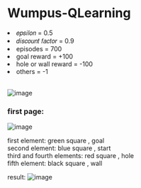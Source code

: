 ﻿# Wumpus-QLearning
  <li> 𝑒𝑝𝑠𝑖𝑙𝑜𝑛 = 0.5 </li>
  <li> 𝑑𝑖𝑠𝑐𝑜𝑢𝑛𝑡 𝑓𝑎𝑐𝑡𝑜𝑟 = 0.9 </li>
  <li> episodes = 700  </li>
  <li> goal reward = +100  </li>
  <li> hole or wall reward = -100  </li>
  <li> others = -1  </li>
  <br>
  
![image](https://user-images.githubusercontent.com/54143711/127679622-07beea56-b2e4-4089-89b9-295c50542bbd.png)

<h3> first page: </h3>  

![image](https://user-images.githubusercontent.com/54143711/127679668-0e8e1e45-05d4-4dc2-9344-5a3ce094180e.png)

first element: green square , goal   
second element: blue square , start  
third and fourth elements: red square , hole  
fifth element: black square , wall  

result:
![image](https://user-images.githubusercontent.com/54143711/127679958-3fce76f4-464a-4b02-aade-b4548a9758d2.png)
